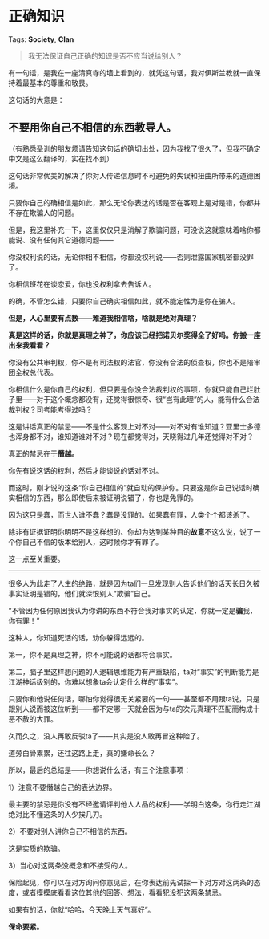 # 正确知识

Tags: **Society**, **Clan**

> 我无法保证自己正确的知识是否不应当说给别人？



有一句话，是我在一座清真寺的墙上看到的，就凭这句话，我对伊斯兰教就一直保持着最基本的尊重和敬畏。

这句话的大意是：

**不要用你自己不相信的东西教导人。**
--------------------

（有熟悉圣训的朋友烦请告知这句话的确切出处，因为我找了很久了，但我不确定中文是这么翻译的，实在找不到）

这句话非常优美的解决了你对人传递信息时不可避免的失误和扭曲所带来的道德困境。

只要你自己的确相信是如此，那么无论你表达的话是否在客观上是对是错，你都并不存在欺骗人的问题。

但是，我这里补充一下，这里仅仅只是消解了欺骗问题，可没说这就意味着啥你都能说、没有任何其它道德问题——

你没权利说的话，无论你相不相信，你都没权利说——否则泄露国家机密都没罪了。

你相信班花在谈恋爱，你也没权利拿去告诉人。

的确，不管怎么错，只要你自己确实相信如此，就不能定性为是你在骗人。

**但是，人心里要有点数——难道我相信啥，啥就是绝对真理？**

**真是这样的话，你就是真理之神了，你应该已经把诺贝尔奖得全了好吗。你搬一座出来我看看？**

你没有公共审判权，你不是有司法权的法官，你没有合法的侦查权，你也不是陪审团全权总代表。

你相信什么是你自己的权利，但只要是你没合法裁判权的事项，你就只能自己烂肚子里——对于这个概念都没有，还觉得很惊奇、很“岂有此理”的人，能有什么合法裁判权？司考能考得过吗？

这是讲话真正的禁忌——不是什么客观上对不对——对不对有谁知道？亚里士多德也浑身都不对，谁知道谁对不对？现在都觉得对，天晓得过几年还觉得对不对？

真正的禁忌在于**僭越。**

你先有说这话的权利，然后才能谈说的话对不对。

而这时，刚才说的这条“你自己相信的”就自动的保护你。只要这是你自己说话时确实相信的东西，那么即使后来被证明说错了，你也是免罪的。

因为这只是蠢，而世人谁不蠢？蠢是没罪的。如果蠢有罪，人类个个都该杀了。

除非有证据证明你明明不是这样想的、你却为达到某种目的**故意**不这么说，说了一个你自己不信的版本给别人，这时候你才有罪了。

这一点至关重要。



---

很多人为此走了人生的绝路，就是因为ta们一旦发现别人告诉他们的话天长日久被事实证明是错的，他们就深恨别人“欺骗”自己。

“不管因为任何原因我认为你讲的东西不符合我对事实的认定，你就一定是**骗**我，你有罪！”

这种人，你知道死活的话，劝你躲得远远的。

第一，你不是真理之神，你不可能说的话都符合事实。

第二，脑子里这样想问题的人逻辑思维能力有严重缺陷，ta对“事实”的判断能力是江湖神话级别的，你难以想象ta会认定什么样的“事实”。

只要你和他说任何话，哪怕你觉得很无关紧要的一句——甚至都不用跟ta说，只是跟别人说而被这位听到——都不定哪一天就会因为与ta的次元真理不匹配而构成十恶不赦的大罪。

久而久之，没人再敢反驳ta了——其实是没人敢再冒这种险了。

道旁白骨累累，还往这路上走，真的嫌命长么？

  


所以，最后的总结是——你想说什么话，有三个注意事项：

1）注意不要僭越自己的表达边界。

最主要的禁忌是你没有不经邀请评判他人人品的权利——学明白这条，你行走江湖绝对比不懂这条的人少挨几刀。

2）不要对别人讲你自己不相信的东西。

这是实质的欺骗。

3）当心对这两条没概念和不接受的人。

保险起见，你可以在对方询问你意见后，在你表达前先试探一下对方对这两条的态度，或者摸摸底看看这位其他的回答、想法，看看犯没犯这两条禁忌。

如果有的话，你就“哈哈，今天晚上天气真好”。

**保命要紧。**



